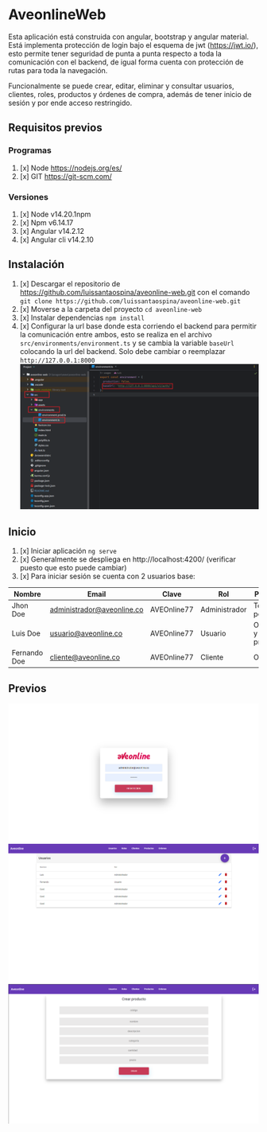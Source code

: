 # AveonlineWeb
Esta aplicación está construida con angular, bootstrap y angular material.
Está implementa protección de login bajo el esquema de jwt (https://jwt.io/), esto permite tener seguridad de punta a punta respecto a toda la comunicación con el backend, de igual forma cuenta con protección de rutas para toda la navegación.

Funcionalmente se puede crear, editar, eliminar y consultar usuarios, clientes, roles, productos y órdenes de compra, además de tener inicio de sesión y por ende acceso restringido.

## Requisitos previos

### Programas
1. [x] Node https://nodejs.org/es/
2. [x] GIT https://git-scm.com/

### Versiones
1. [x] Node v14.20.1npm
2. [x] Npm v6.14.17
3. [x] Angular v14.2.12
4. [x] Angular cli v14.2.10

## Instalación
1. [x] Descargar el repositorio de https://github.com/luissantaospina/aveonline-web.git con el comando `git clone https://github.com/luissantaospina/aveonline-web.git`
2. [x] Moverse a la carpeta del proyecto `cd aveonline-web`
3. [x] Instalar dependencias `npm install`
4. [x] Configurar la url base donde esta corriendo el backend para permitir la comunicación entre ambos, esto se realiza en el archivo `src/environments/environment.ts` y se cambia la variable `baseUrl` colocando la url del backend. Solo debe cambiar o reemplazar `http://127.0.0.1:8000`
![base.png](src%2Fassets%2Fbase.png)


## Inicio
1. [x] Iniciar aplicación `ng serve`
2. [x] Generalmente se despliega en http://localhost:4200/ (verificar puesto que esto puede cambiar)
3. [x] Para iniciar sesión se cuenta con 2 usuarios base:

| Nombre       | Email                      | Clave    | Rol           | Permisos            |
--------------|----------------------------|----------|---------------|---------------------|
   | Jhon Doe     | administrador@aveonline.co | AVEOnline77 | Administrador | Todos los permisos  |
   | Luis Doe     | usuario@aveonline.co       | AVEOnline77 | Usuario       | Ordenes y productos |
| Fernando Doe | cliente@aveonline.co       | AVEOnline77 | Cliente       | Ordenes             |

## Previos
![login.png](src%2Fassets%2Flogin.png)
![users.png](src%2Fassets%2Fusers.png)
![create.png](src%2Fassets%2Fcreate.png)
